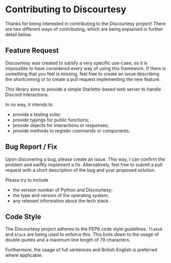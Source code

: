 # Contributing to Discourtesy

Thanks for being interested in contributing to the Discourtesy project! There are two different ways of contributing, which are being explained in further detail below.

## Feature Request

Discourtesy was created to satisfy a very specific use-case, so it is impossible to have considered every way of using this framework. If there is something that you feel is missing, feel free to create an issue describing the shortcoming or to create a pull request implementing the new feature.

This library aims to provide a simple Starlette-based web server to handle Discord interactions.

In no way, it intends to

- provide a testing suite;
- provide typings for public functions;
- provide objects for interactions or responses;
- provide methods to register commands or components.

## Bug Report / Fix

Upon discovering a bug, please create an issue. This way, I can confirm the problem and swiftly implement a fix. Alternatively, feel free to submit a pull request with a short description of the bug and your proposed solution.

Please try to include

- the version number of Python and Discourtesy;
- the type and version of the operating system;
- any relevant information about the tech stack.

## Code Style

The Discourtesy project adheres to the PEP8 code style guidelines. `flake8` and `black` are being used to enforce this. This boils down to the usage of double quotes and a maximum line length of 79 characters.

Furthermore, the usage of full sentences and British English is preferred where applicable.
